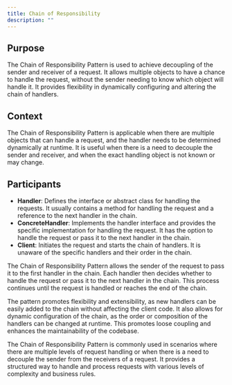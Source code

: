 ```yaml
---
title: Chain of Responsibility
description: ""
---
```


## Purpose
The Chain of Responsibility Pattern is used to achieve decoupling of the sender and receiver of a request. It allows multiple objects to have a chance to handle the request, without the sender needing to know which object will handle it. It provides flexibility in dynamically configuring and altering the chain of handlers.

## Context
The Chain of Responsibility Pattern is applicable when there are multiple objects that can handle a request, and the handler needs to be determined dynamically at runtime. It is useful when there is a need to decouple the sender and receiver, and when the exact handling object is not known or may change.

## Participants

- **Handler**: Defines the interface or abstract class for handling the requests. It usually contains a method for handling the request and a reference to the next handler in the chain.
- **ConcreteHandler**: Implements the handler interface and provides the specific implementation for handling the request. It has the option to handle the request or pass it to the next handler in the chain.
- **Client**: Initiates the request and starts the chain of handlers. It is unaware of the specific handlers and their order in the chain.

The Chain of Responsibility Pattern allows the sender of the request to pass it to the first handler in the chain. Each handler then decides whether to handle the request or pass it to the next handler in the chain. This process continues until the request is handled or reaches the end of the chain.

The pattern promotes flexibility and extensibility, as new handlers can be easily added to the chain without affecting the client code. It also allows for dynamic configuration of the chain, as the order or composition of the handlers can be changed at runtime. This promotes loose coupling and enhances the maintainability of the codebase.

The Chain of Responsibility Pattern is commonly used in scenarios where there are multiple levels of request handling or when there is a need to decouple the sender from the receivers of a request. It provides a structured way to handle and process requests with various levels of complexity and business rules.
